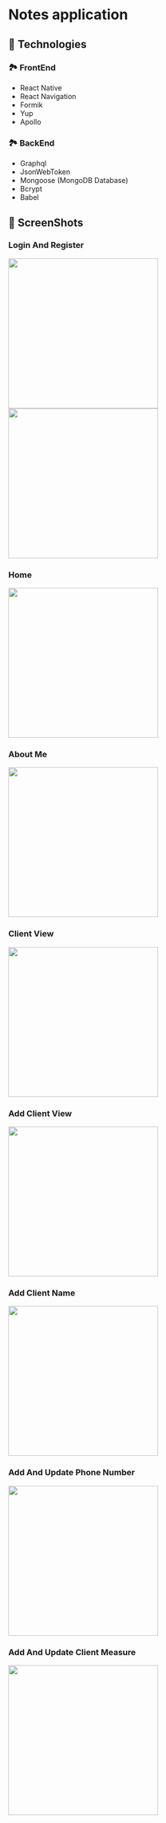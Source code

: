 # Notes application

## 🍮 Technologies

### 🏞 FrontEnd

-   React Native
-   React Navigation
-   Formik
-   Yup
-   Apollo

### 🏞 BackEnd

-   Graphql
-   JsonWebToken
-   Mongoose (MongoDB Database)
-   Bcrypt
-   Babel

## 📱 ScreenShots

### Login And Register

<img src="../assets/login.png?raw=true" width="300">
<img src="../assets/register.png?raw=true" width="300">

### Home

<img src="../assets/home.png?raw=true" width="300">

### About Me

<img src="../assets/about_me.png?raw=true" width="300">

### Client View

<img src="../assets/view_client.png?raw=true" width="300">

### Add Client View

<img src="../assets/add_client.png?raw=true" width="300">

### Add Client Name

<img src="../assets/update_client.png?raw=true" width="300">

### Add And Update Phone Number

<img src="../assets/new_phone.png?raw=true" width="300">

### Add And Update Client Measure

<img src="../assets/new_measure.png?raw=true" width="300">

